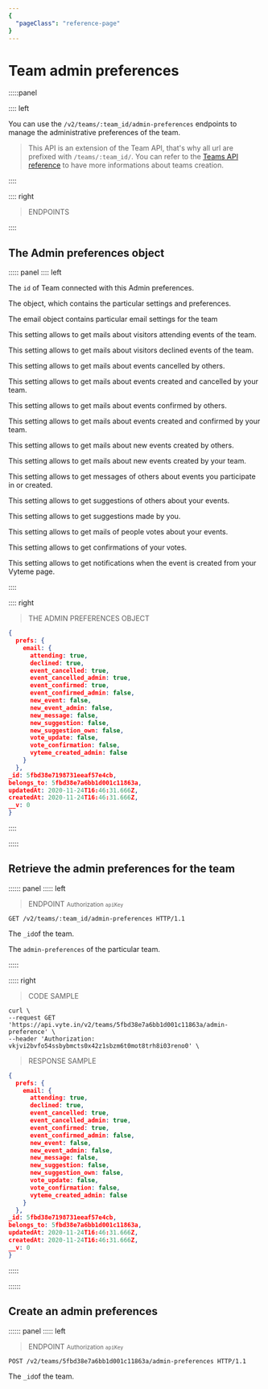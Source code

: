 ```yaml
---
{
  "pageClass": "reference-page"
}
---
```


# Team admin preferences

:::::panel

:::: left

You can use the `/v2/teams/:team_id/admin-preferences` endpoints to manage the administrative preferences of the team.

> This API is an extension of the Team API, that's why all url are prefixed with `/teams/:team_id/`. You can refer to the [Teams API reference](teams.md) to have more informations about teams creation.

::::

:::: right

> ENDPOINTS

<endpoints>
  <endpoint method="get" path="/v2/teams/:team_id/admin-preferences" href="#retrieve-admin-preferences"></endpoint>
  <endpoint method="post" path="/v2/teams/:team_id/admin-preferences" href="#create-admin-preferences"></endpoint>
  <endpoint method="put" path="/v2/teams/:team_id/admin-preferences" href="#update-admin-preferences"></endpoint>
  
</endpoints>
::::

## The Admin preferences object

::::: panel
:::: left

<attributes title="Attributes">

<attribute name="Belongs_to" type="ObjectId">

The `id` of Team connected with this Admin preferences.

</attribute>

<attribute name="Prefs" type="Object">

The object, which contains the particular settings and preferences.

</attribute>

<attribute name="Email" type="Object" isChild=true :parent>
  
The email object contains particular email settings for the team
  
</attribute>

<attribute name="attending" type="boolean">
  
This setting allows to get mails about visitors attending events of the team.
  
</attribute>

<attribute name="declined" type="boolean">
  
This setting allows to get mails about visitors declined events of the team.
  
</attribute>

<attribute name="event_cancelled" type="boolean">
  
This setting allows to get mails about events cancelled by others.
  
</attribute>

<attribute name="event_cancelled_admin" type="boolean">
  
This setting allows to get mails about events created and cancelled by your team.
  
</attribute>

<attribute name="event_confirmed" type="boolean">
  
This setting allows to get mails about events confirmed by others.
  
</attribute>

<attribute name="event_confirmed_admin" type="boolean">
  
This setting allows to get mails about events created and confirmed by your team.
  
</attribute>

<attribute name="new_event" type="boolean">
  
This setting allows to get mails about new events created by others.
  
</attribute>

<attribute name="new_event_admin" type="boolean">
  
This setting allows to get mails about new events created by your team.
  
</attribute>

<attribute name="new_message" type="boolean">
  
This setting allows to get messages of others about events you participate in or created.
  
</attribute>

<attribute name="new_suggestion" type="boolean">
  
This setting allows to get suggestions of others about your events.
  
</attribute>

<attribute name="new_suggestion_own" type="boolean">
  
This setting allows to get suggestions made by you.
  
</attribute>

<attribute name="vote_update" type="boolean">
  
This setting allows to get mails of people votes about your events.
  
</attribute>

<attribute name="vote_confirmation" type="boolean">
  
This setting allows to get confirmations of your votes.
  
</attribute>

<attribute name="vyteme_created_admin" type="boolean">
  
This setting allows to get notifications when the event is created from your Vyteme page.
  
</attribute>
</attributes>


::::

:::: right

> THE ADMIN PREFERENCES OBJECT

```json light-code
{
  prefs: {
    email: {
      attending: true,
      declined: true,
      event_cancelled: true,
      event_cancelled_admin: true,
      event_confirmed: true,
      event_confirmed_admin: false,
      new_event: false,
      new_event_admin: false,
      new_message: false,
      new_suggestion: false,
      new_suggestion_own: false,
      vote_update: false,
      vote_confirmation: false,
      vyteme_created_admin: false
    }
  },
_id: 5fbd38e7198731eeaf57e4cb,
belongs_to: 5fbd38e7a6bb1d001c11863a,
updatedAt: 2020-11-24T16:46:31.666Z,
createdAt: 2020-11-24T16:46:31.666Z,
__v: 0
}

```

::::

:::::

## Retrieve the admin preferences for the team

:::::: panel
::::: left

> ENDPOINT <small>Authorization `apiKey`</small>

```http
GET /v2/teams/:team_id/admin-preferences HTTP/1.1
```

<attributes title="Path parameters">
  <attribute name="team_id" type="string">

The `_id`of the team.

  </attribute>
</attributes>

<attributes title="Query parameters" :isEmpty=true></attributes>

<returns title="Returns">

The `admin-preferences` of the particular team.

</returns>
:::::

::::: right

> CODE SAMPLE

```shell
curl \
--request GET 'https://api.vyte.in/v2/teams/5fbd38e7a6bb1d001c11863a/admin-preference' \
--header 'Authorization: vkjvi2bvfo54ssbybmcts0x42z1sbzm6t0mot8trh8i03reno0' \
```

> RESPONSE SAMPLE

```json light-code
{
  prefs: {
    email: {
      attending: true,
      declined: true,
      event_cancelled: true,
      event_cancelled_admin: true,
      event_confirmed: true,
      event_confirmed_admin: false,
      new_event: false,
      new_event_admin: false,
      new_message: false,
      new_suggestion: false,
      new_suggestion_own: false,
      vote_update: false,
      vote_confirmation: false,
      vyteme_created_admin: false
    }
  },
_id: 5fbd38e7198731eeaf57e4cb,
belongs_to: 5fbd38e7a6bb1d001c11863a,
updatedAt: 2020-11-24T16:46:31.666Z,
createdAt: 2020-11-24T16:46:31.666Z,
__v: 0
}

```

:::::

::::::

## Create an admin preferences

:::::: panel
::::: left

> ENDPOINT <small>Authorization `apiKey`</small>

```http
POST /v2/teams/5fbd38e7a6bb1d001c11863a/admin-preferences HTTP/1.1
```

<attributes title="Path parameters">
  <attribute name="team_id" type="string">

The `_id`of the team.

  </attribute>
</attributes>

<attributes title="Query parameters" :isEmpty=true></attributes>

<attributes title="Body parameters">
  

